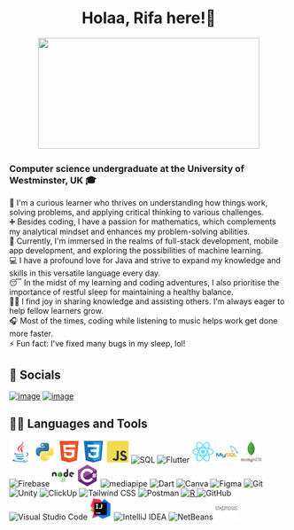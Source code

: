 <h1 align="center">Holaa, Rifa here!👋</h1>

<p align="center">
<img src="https://github.com/Anmol-Baranwal/Cool-GIFs-For-GitHub/assets/74038190/af212da4-8588-4d7c-8400-16e56f2746a0" width="400" height="200">
</p>

<h3>  Computer science undergraduate at the University of Westminster, UK 🎓</h3>

 🧠 I'm a curious learner who thrives on understanding how things work, solving problems, and applying critical thinking to various challenges.
 <br>➕ Besides coding, I have a passion for mathematics, which complements my analytical mindset and enhances my problem-solving abilities.
 <br>🌟 Currently, I'm immersed in the realms of full-stack development, mobile app development, and exploring the possibilities of machine learning.
 <br>💻 I have a profound love for Java and strive to expand my knowledge and skills in this versatile language every day.
 <br>😴 In the midst of my learning and coding adventures, I also prioritise the importance of restful sleep for maintaining a healthy balance.
 <br>👩‍🏫 I find joy in sharing knowledge and assisting others. I'm always eager to help fellow learners grow.
 <br>🎧 Most of the times, coding while listening to music helps work get done more faster.
 <br>⚡ Fun fact: I've fixed many bugs in my sleep, lol!

## 🚀 Socials
[![image](https://img.shields.io/badge/LinkedIn-0077B5?style=for-the-badge&logo=linkedin&logoColor=white)](https://www.linkedin.com/in/fathima-rifa/)
[![image](https://img.shields.io/badge/Gmail-D14836?style=for-the-badge&logo=gmail&logoColor=white)](mailto:rifadeen18@gmail.com)

## 👩‍💻 Languages and Tools

<p align="left">
  <!-- Java -->
  <img src="https://raw.githubusercontent.com/devicons/devicon/master/icons/java/java-original.svg" alt="Java" width="40" height="40"/>
  
  <!-- Python -->
  <img src="https://raw.githubusercontent.com/devicons/devicon/master/icons/python/python-original.svg" alt="Python" width="40" height="40"/>
  
  <!-- HTML -->
  <img src="https://raw.githubusercontent.com/devicons/devicon/master/icons/html5/html5-original.svg" alt="HTML5" width="40" height="40"/>
  
  <!-- CSS -->
  <img src="https://raw.githubusercontent.com/devicons/devicon/master/icons/css3/css3-original.svg" alt="CSS3" width="40" height="40"/>
  
  <!-- JavaScript -->
  <img src="https://raw.githubusercontent.com/devicons/devicon/master/icons/javascript/javascript-original.svg" alt="JavaScript" width="40" height="40"/>
  
  <!-- SQL -->
  <img src="https://img.icons8.com/color/48/000000/sql.png" alt="SQL" width="40" height="40"/>
  
  <!-- Flutter -->
  <img src="https://www.vectorlogo.zone/logos/flutterio/flutterio-icon.svg" alt="Flutter" width="40" height="40"/>
  
  <!-- React -->
  <img src="https://raw.githubusercontent.com/devicons/devicon/master/icons/react/react-original.svg" alt="React" width="40" height="40"/>

  <!-- MySql -->
  <img src="https://raw.githubusercontent.com/devicons/devicon/master/icons/mysql/mysql-original-wordmark.svg" alt="mysql" width="40" height="40"/>

  <!-- MongoDb-->
  <img src="https://raw.githubusercontent.com/devicons/devicon/master/icons/mongodb/mongodb-original-wordmark.svg" alt="mongodb" width="40" height="40"/>
 
  <!-- Firebase -->
  <img src="https://www.vectorlogo.zone/logos/firebase/firebase-icon.svg" alt="Firebase" width="40" height="40"/>
  
  <!-- Node.js -->
  <img src="https://raw.githubusercontent.com/devicons/devicon/master/icons/nodejs/nodejs-original-wordmark.svg" alt="nodejs" width="40" height="40"/>

  <!-- C# -->
  <img src="https://raw.githubusercontent.com/devicons/devicon/master/icons/csharp/csharp-original.svg" alt="C#" width="40" height="40"/>

  <!-- Mediapipe -->
  <img src="https://developers.google.com/static/mediapipe/images/mediapipe_icon.svg" alt="mediapipe" width="40" height="40"/>
  
  <!-- Dart -->
  <img src="https://www.vectorlogo.zone/logos/dartlang/dartlang-icon.svg" alt="Dart" width="40" height="40"/>
  
  <!-- Canva -->
  <img src="https://www.vectorlogo.zone/logos/canva/canva-icon.svg" alt="Canva" width="40" height="40"/>

  <!-- Figma -->
  <img src="https://www.vectorlogo.zone/logos/figma/figma-icon.svg" alt="Figma" width="40" height="40"/>
  
  <!-- Git -->
  <img src="https://www.vectorlogo.zone/logos/git-scm/git-scm-icon.svg" alt="Git" width="40" height="40"/>
  
  <!-- Unity -->
  <img src="https://www.vectorlogo.zone/logos/unity3d/unity3d-icon.svg" alt="Unity" width="40" height="40"/>
  
  <!-- ClickUp -->
  <img src="https://1000logos.net/wp-content/uploads/2022/06/ClickUp-Emblem.png" alt="ClickUp" width="50" height="40"/>

  <!-- Tailwind CSS -->
  <img src="https://www.vectorlogo.zone/logos/tailwindcss/tailwindcss-icon.svg" alt="Tailwind CSS" width="40" height="40"/>

  <!-- Postman -->
  <img src="https://www.vectorlogo.zone/logos/getpostman/getpostman-icon.svg" alt="Postman" width="40" height="40"/>

  <!-- R -->
  <a href="" target="_blank">
    <img alt="R" src="https://img.shields.io/badge/R-276DC3" height="40">
  </a>

   <!-- GitHub -->
  <img src="https://www.vectorlogo.zone/logos/github/github-icon.svg" alt="GitHub" width="40" height="40"/>
  
  <!-- Visual Studio Code -->
  <img src="https://img.icons8.com/color/48/000000/visual-studio-code-2019.png" alt="Visual Studio Code" width="40" height="40"/>
  
  <!-- IntelliJ IDEA -->
  <img src="https://raw.githubusercontent.com/devicons/devicon/master/icons/intellij/intellij-original.svg" alt="IntelliJ IDEA" width="40" height="40"/>

  <!-- Pycharm -->
  <img src="https://c0.klipartz.com/pngpicture/211/917/sticker-png-pycharm-integrated-development-environment-jetbrains-intellij-idea-python-others-miscellaneous-angle-text-logo-computer-program-thumbnail.png" alt="IntelliJ IDEA" width="40" height="40"/>

  
  <!-- NetBeans -->
  <img src="https://upload.wikimedia.org/wikipedia/commons/9/98/Apache_NetBeans_Logo.svg" alt="NetBeans" width="40" height="40"/>

  <!-- Express.js -->
  <img src="https://raw.githubusercontent.com/devicons/devicon/master/icons/express/express-original-wordmark.svg" alt="Express.js" width="40" height="40"/>
</p>


<!--
## 📈 Stats


<p><img align="center"src="https://github-readme-stats.vercel.app/api/top-langs?username=rifadeen&show_icons=true&locale=en&bg_color=0d1117&text_color=ffffff&layout=compact"alt="rifadeen" bg_color=#808080/></p>

<p><img align="center" src="https://github-readme-stats.vercel.app/api?username=rifadeen&show_icons=true&locale=en&bg_color=0d1117&text_color=ffffff&repo=convoychat"alt="rifadeen" /></p>

<p><img align="center" src="https://github-readme-streak-stats.herokuapp.com/?user=rifadeen&theme=dark&background=0d1117&date_format=M%20j%5B%2C%20Y%5D" alt="rifadeen" /></p> 
-->




<!---

<p align="center">
<img src="https://user-images.githubusercontent.com/74038190/212750155-3ceddfbd-19d3-40a3-87af-8d329c8323c4.gif" width="500" height="300">
</p>

- 👋 Hi, I’m @RifaDeen
- 👀 I’m interested in ...
- 🌱 I’m currently learning ...
- 💞️ I’m looking to collaborate on ...
- 📫 How to reach me ...
- 😄 Pronouns: ...
- ⚡ Fun fact: ...


RifaDeen/RifaDeen is a ✨ special ✨ repository because its `README.md` (this file) appears on your GitHub profile.
You can click the Preview link to take a look at your changes.
--->
